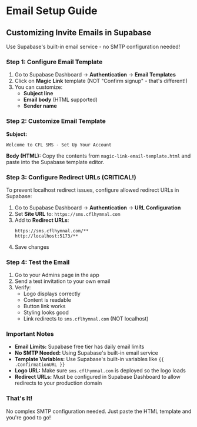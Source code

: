 # Email Setup Guide

## Customizing Invite Emails in Supabase

Use Supabase's built-in email service - no SMTP configuration needed!

### Step 1: Configure Email Template

1. Go to Supabase Dashboard → **Authentication** → **Email Templates**
2. Click on **Magic Link** template (NOT "Confirm signup" - that's different!)
3. You can customize:
   - **Subject line**
   - **Email body** (HTML supported)
   - **Sender name**

### Step 2: Customize Email Template

**Subject:**
```
Welcome to CFL SMS - Set Up Your Account
```

**Body (HTML):**
Copy the contents from `magic-link-email-template.html` and paste into the Supabase template editor.

### Step 3: Configure Redirect URLs (CRITICAL!)

To prevent localhost redirect issues, configure allowed redirect URLs in Supabase:

1. Go to Supabase Dashboard → **Authentication** → **URL Configuration**
2. Set **Site URL** to: `https://sms.cflhymnal.com`
3. Add to **Redirect URLs**:
   ```
   https://sms.cflhymnal.com/**
   http://localhost:5173/**
   ```
4. Save changes

### Step 4: Test the Email

1. Go to your Admins page in the app
2. Send a test invitation to your own email
3. Verify:
   - Logo displays correctly
   - Content is readable
   - Button link works
   - Styling looks good
   - Link redirects to `sms.cflhymnal.com` (NOT localhost)

### Important Notes

- **Email Limits:** Supabase free tier has daily email limits
- **No SMTP Needed:** Using Supabase's built-in email service
- **Template Variables:** Use Supabase's built-in variables like `{{ .ConfirmationURL }}`
- **Logo URL:** Make sure `sms.cflhymnal.com` is deployed so the logo loads
- **Redirect URLs:** Must be configured in Supabase Dashboard to allow redirects to your production domain

### That's It!

No complex SMTP configuration needed. Just paste the HTML template and you're good to go!
